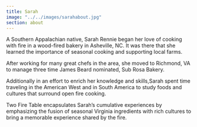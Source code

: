 ```yaml
---
title: Sarah
image: "../../images/sarahabout.jpg"
section: about
---
```


A Southern Appalachian native, Sarah Rennie began her love of cooking with fire in a wood-fired bakery in Asheville, NC. It was there that she learned the importance of seasonal cooking and supporting local farms.

After working for many great chefs in the area, she moved to Richmond, VA to manage three time James Beard nominated, Sub Rosa Bakery.

Additionally in an effort to enrich her knowledge and skills,Sarah spent time traveling in the American West and in South America to study foods and cultures that surround open fire cooking.

Two Fire Table encapsulates Sarah’s cumulative experiences by emphasizing the fusion of seasonal Virginia ingredients with rich cultures to bring a memorable experience shared by the fire.
